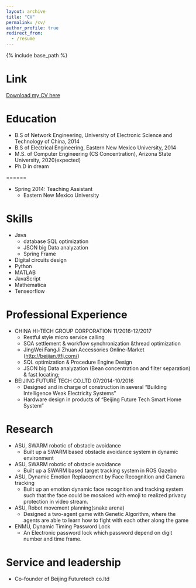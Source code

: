 ```yaml
---
layout: archive
title: "CV"
permalink: /cv/
author_profile: true
redirect_from:
  - /resume
---
```


{% include base_path %}


Link
======
[Download my CV here](https://songtianbo.github.io/files/tianbocv.pdf)

Education
======
* B.S of Network Engineering, University of Electronic Science and Technology of China, 2014
* B.S of Electrical Engineering, Eastern New Mexico University, 2014
* M.S. of Computer Engineering (CS Concentration), Arizona State University, 2020(expected)
* Ph.D in dream

======
* Spring 2014: Teaching Assistant
  * Eastern New Mexico University

Skills
======
* Java
  * database SQL optimization
  * JSON big Data analyzation
  * Spring Frame
* Digital circuits design
* Python
* MATLAB 
* JavaScript
* Mathematica
* Tenseorflow

Professional Experience
======
* CHINA HI-TECH GROUP CORPORATION   11/2016-12/2017
  * Restful style micro service calling
  * SOA settlement & workflow synchronization &thread optimization
  * JingWei FangJi Zhuan Accessories Online-Market (http://beijian.ttfj.com/)
  * SQL optimization & Procedure Engine Design
  * JSON big Data analyzation (Bean concentration and filter separation) & fast locating;
* BEIJING FUTURE TECH CO.LTD        07/2014-10/2016
  * Designed and in charge of construction in several “Building Intelligence Weak Electricity Systems”
  * Hardware design in products of “Beijing Future Tech Smart Home System”

Research
======
* ASU, SWARM robotic of obstacle avoidance						
  * Built up a SWARM based obstacle avoidance system in dynamic environment
* ASU, SWARM robotic of obstacle avoidance						
  * Built up a SWARM based target tracking system in ROS Gazebo
* ASU, Dynamic Emotion Replacement by Face Recognition and Camera tracking						
  * Built up an emotion dynamic face recognition and tracking system such that the face could be mosaiced with emoji to realized privacy protection in video stream.
* ASU, Robot movement planning(snake arena)								 
  * Designed a two-agent game with Genetic Algorithm, where the agents are able to learn how to fight with each other along the game
* ENMU, Dynamic Timing Password Lock					
  * An Electronic password lock which password depend on digit number and time frame.  

Service and leadership
======
* Co-founder of Beijing Futuretech co.ltd
